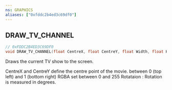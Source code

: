 ```yaml
---
ns: GRAPHICS
aliases: ["0xfddc2b4ed3c69df0"]
---
```

## DRAW_TV_CHANNEL

```c
// 0xFDDC2B4ED3C69DF0
void DRAW_TV_CHANNEL(float CentreX, float CentreY, float Width, float Height, float Rotation, int R, int G, int B, int A);
```

Draws the current TV show to the screen.

CentreX and CentreY define the centre point of the movie. between 0 (top left) and 1 (bottom right) RGBA set between 0 and 255 Rotataion : Rotation is measured in degrees.

